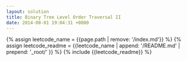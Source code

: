 ```yaml
---
layout: solution
title: Binary Tree Level Order Traversal II
date: 2014-08-01 19:04:31 +0800
---
```

{% assign leetcode_name = {{page.path | remove: '/index.md'}}  %}
{% assign leetcode_readme = {{leetcode_name | append: '/README.md' | prepend: '_root/' }}  %}
{% include {{leetcode_readme}} %}
